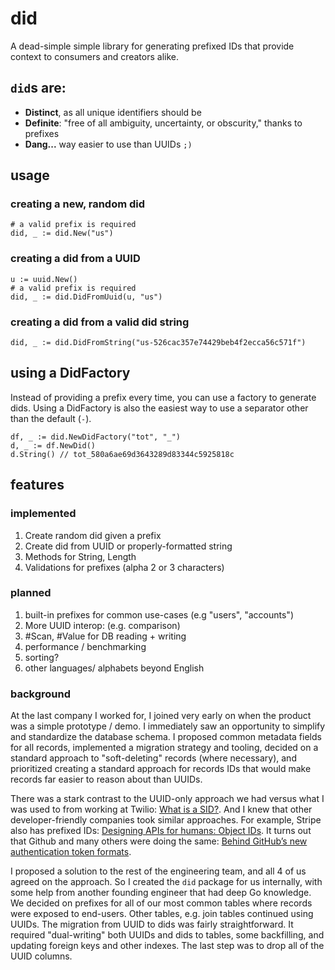 # did
A dead-simple simple library for generating prefixed IDs that provide context to consumers and creators alike.

## `did`s are:
- **Distinct**, as all unique identifiers should be
- **Definite**: "free of all ambiguity, uncertainty, or obscurity," thanks to prefixes
- **Dang...** way easier to use than UUIDs `;)`

## usage
### creating a new, random did 
```
# a valid prefix is required
did, _ := did.New("us")
```

### creating a did from a UUID
```
u := uuid.New()
# a valid prefix is required
did, _ := did.DidFromUuid(u, "us")
```

### creating a did from a valid did string
```
did, _ := did.DidFromString("us-526cac357e74429beb4f2ecca56c571f")
```

## using a DidFactory
Instead of providing a prefix every time, you can use a factory to generate dids. Using a DidFactory is also the easiest way to use a separator other than the default (`-`).
```
df, _ := did.NewDidFactory("tot", "_")
d, _ := df.NewDid()
d.String() // tot_580a6ae69d3643289d83344c5925818c
```

## features
### implemented
1. Create random did given a prefix
1. Create did from UUID or properly-formatted string
1. Methods for String, Length
1. Validations for prefixes (alpha 2 or 3 characters)

### planned
1. built-in prefixes for common use-cases (e.g "users", "accounts")
1. More UUID interop: (e.g. comparison)
1. #Scan, #Value for DB reading + writing
1. performance / benchmarking
1. sorting?
1. other languages/ alphabets beyond English

### background
At the last company I worked for, I joined very early on when the product was a simple prototype / demo. I immediately saw an opportunity to simplify and standardize the database schema. I proposed common metadata fields for all records, implemented a migration strategy and tooling, decided on a standard approach to "soft-deleting" records (where necessary), and prioritized creating a standard approach for records IDs that would make records far easier to reason about than UUIDs. 

There was a stark contrast to the UUID-only approach we had versus what I was used to from working at Twilio: [What is a SID?](https://www.twilio.com/docs/glossary/what-is-a-sid). And I knew that other developer-friendly companies took similar approaches. For example, Stripe also has prefixed IDs: [Designing APIs for humans: Object IDs](https://dev.to/stripe/designing-apis-for-humans-object-ids-3o5a). It turns out that Github and many others were doing the same: [Behind GitHub’s new authentication token formats](https://github.blog/2021-04-05-behind-githubs-new-authentication-token-formats/). 

I proposed a solution to the rest of the engineering team, and all 4 of us agreed on the approach. So I created the `did` package for us internally, with some help from another founding engineer that had deep Go knowledge. We decided on prefixes for all of our most common tables where records were exposed to end-users. Other tables, e.g. join tables continued using UUIDs. The migration from UUID to dids was fairly straightforward. It required "dual-writing" both UUIDs and dids to tables, some backfilling, and updating foreign keys and other indexes. The last step was to drop all of the UUID columns.